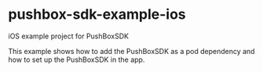 # pushbox-sdk-example-ios
iOS example project for PushBoxSDK

This example shows how to add the PushBoxSDK as a pod dependency and how to set up the PushBoxSDK in the app.
